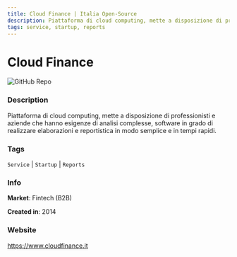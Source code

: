 ```yaml
---
title: Cloud Finance | Italia Open-Source
description: Piattaforma di cloud computing, mette a disposizione di professionisti e aziende che hanno esigenze di analisi complesse, software in grado di realizzare elaborazioni e reportistica in modo semplice e in tempi rapidi.
tags: service, startup, reports
---
```

        

# Cloud Finance

![GitHub Repo](https://img.shields.io/static/v1?label=category&message=companies&color=green)

### Description

Piattaforma di cloud computing, mette a disposizione di professionisti e aziende che hanno esigenze di analisi complesse, software in grado di realizzare elaborazioni e reportistica in modo semplice e in tempi rapidi.

### Tags

`Service` | `Startup` | `Reports`

### Info

**Market**: Fintech (B2B)

**Created in**: 2014

### Website

https://www.cloudfinance.it
